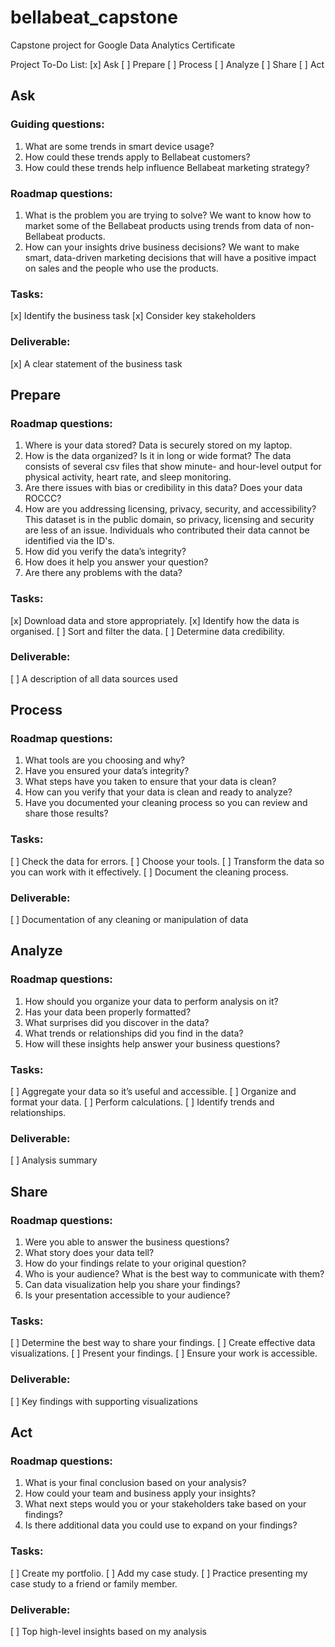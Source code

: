 # bellabeat_capstone
Capstone project for Google Data Analytics Certificate

Project To-Do List:
[x] Ask
[ ] Prepare
[ ] Process
[ ] Analyze
[ ] Share
[ ] Act

## Ask

### Guiding questions:
1. What are some trends in smart device usage?
2. How could these trends apply to Bellabeat customers?
3. How could these trends help influence Bellabeat marketing strategy?

### Roadmap questions:
1. What is the problem you are trying to solve?
    We want to know how to market some of the Bellabeat products using trends from data of non-Bellabeat products.
2. How can your insights drive business decisions?
    We want to make smart, data-driven marketing decisions that will have a positive impact on sales and the people who use the products.

### Tasks:
[x] Identify the business task
[x] Consider key stakeholders

### Deliverable:
[x] A clear statement of the business task

## Prepare

### Roadmap questions:
1. Where is your data stored?
    Data is securely stored on my laptop.
2. How is the data organized? Is it in long or wide format?
    The data consists of several csv files that show minute- and hour-level output for physical activity, heart rate, and sleep monitoring.
3. Are there issues with bias or credibility in this data? Does your data ROCCC?
4. How are you addressing licensing, privacy, security, and accessibility?
    This dataset is in the public domain, so privacy, licensing and security are less of an issue. Individuals who contributed their data cannot be identified via the ID's.
5. How did you verify the data’s integrity?
6. How does it help you answer your question?
7. Are there any problems with the data?

### Tasks:
[x] Download data and store appropriately.
[x] Identify how the data is organised.
[ ] Sort and filter the data.
[ ] Determine data credibility.

### Deliverable:
[ ] A description of all data sources used

## Process

### Roadmap questions:
1. What tools are you choosing and why?
2. Have you ensured your data’s integrity?
3. What steps have you taken to ensure that your data is clean?
4. How can you verify that your data is clean and ready to analyze?
5. Have you documented your cleaning process so you can review and share those results?

### Tasks:
[ ] Check the data for errors.
[ ] Choose your tools.
[ ] Transform the data so you can work with it effectively.
[ ] Document the cleaning process.

### Deliverable:
[ ] Documentation of any cleaning or manipulation of data

## Analyze

### Roadmap questions:
1. How should you organize your data to perform analysis on it?
2. Has your data been properly formatted?
3. What surprises did you discover in the data?
4. What trends or relationships did you find in the data?
5. How will these insights help answer your business questions?

### Tasks:
[ ] Aggregate your data so it’s useful and accessible.
[ ] Organize and format your data.
[ ] Perform calculations.
[ ] Identify trends and relationships.

### Deliverable:
[ ] Analysis summary

## Share

### Roadmap questions:
1. Were you able to answer the business questions?
2. What story does your data tell?
3. How do your findings relate to your original question?
4. Who is your audience? What is the best way to communicate with them?
5. Can data visualization help you share your findings?
6. Is your presentation accessible to your audience?

### Tasks:
[ ] Determine the best way to share your findings.
[ ] Create effective data visualizations.
[ ] Present your findings.
[ ] Ensure your work is accessible.

### Deliverable:
[ ] Key findings with supporting visualizations

## Act

### Roadmap questions:
1. What is your final conclusion based on your analysis?
2. How could your team and business apply your insights?
3. What next steps would you or your stakeholders take based on your findings?
4. Is there additional data you could use to expand on your findings?

### Tasks:
[ ] Create my portfolio.
[ ] Add my case study.
[ ] Practice presenting my case study to a friend or family member.

### Deliverable:
[ ] Top high-level insights based on my analysis
